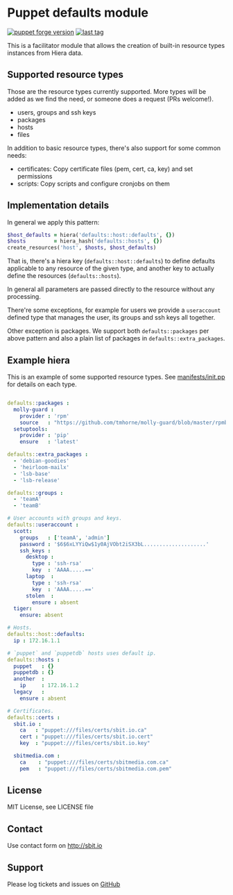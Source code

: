 # Puppet defaults module

[![puppet forge version](https://img.shields.io/puppetforge/v/sbitio/defaults.svg)](http://forge.puppetlabs.com/sbitio/defaults) [![last tag](https://img.shields.io/github/tag/sbitio/puppet-defaults.svg)](https://github.com/sbitio/puppet-defaults/tags)

This is a facilitator module that allows the creation of
built-in resource types instances from Hiera data.

## Supported resource types

Those are the resource types currently supported. More types will be added
as we find the need, or someone does a request (PRs welcome!).

 * users, groups and ssh keys
 * packages
 * hosts
 * files

In addition to basic resource types, there's also support for some common
needs:

 * certificates: Copy certificate files (pem, cert, ca, key) and set permissions
 * scripts: Copy scripts and configure cronjobs on them

## Implementation details

In general we apply this pattern:

```ruby
$host_defaults = hiera('defaults::host::defaults', {})
$hosts         = hiera_hash('defaults::hosts', {})
create_resources('host', $hosts, $host_defaults)
```

That is, there's a hiera key (`defaults::host::defaults`) to define defaults
applicable to any resource of the given type, and another key to actually
define the resources (`defaults::hosts`).

In general all parameters are passed directly to the resource without any
processing.

There're some exceptions, for example for users we provide a `useraccount`
defined type that manages the user, its groups and ssh keys all together.

Other exception is packages. We support both `defaults::packages` per above
pattern and also a plain list of packages in `defaults::extra_packages`.

## Example hiera

This is an example of some supported resource types. See [manifests/init.pp](https://github.com/sbitio/puppet-defaults/blob/master/manifests/init.pp)
for details on each type.

```yaml

defaults::packages :
  molly-guard :
    provider : 'rpm'
    source   : "https://github.com/tmhorne/molly-guard/blob/master/rpmbuild/RPMS/noarch/molly-guard-0.4.5-1.1.el6.noarch.rpm?raw=true"
  setuptools:
    provider : 'pip'
    ensure   : 'latest'

defaults::extra_packages :
  - 'debian-goodies'
  - 'heirloom-mailx'
  - 'lsb-base'
  - 'lsb-release'

defaults::groups :
  - 'teamA'
  - 'teamB'

# User accounts with groups and keys.
defaults::useraccount :
  scott:
    groups   : ['teamA', 'admin']
    password : '$6$6xLYYiQw$1y0AjVObt2iSX3bL....................'
    ssh_keys :
      desktop :
        type : 'ssh-rsa'
        key  : 'AAAA.....=='
      laptop  :
        type : 'ssh-rsa'
        key  : 'AAAA.....=='
      stolen  :
        ensure : absent
  tiger:
    ensure: absent

# Hosts.
defaults::host::defaults:
  ip : 172.16.1.1

# `puppet` and `puppetdb` hosts uses default ip.
defaults::hosts :
  puppet   : {}
  puppetdb : {}
  another  :
    ip     : 172.16.1.2
  legacy   :
    ensure : absent

# Certificates.
defaults::certs :
  sbit.io :
    ca   : "puppet:///files/certs/sbit.io.ca"
    cert : "puppet:///files/certs/sbit.io.cert"
    key  : "puppet:///files/certs/sbit.io.key"

  sbitmedia.com :
    ca    : "puppet:///files/certs/sbitmedia.com.ca"
    pem   : "puppet:///files/certs/sbitmedia.com.pem"

```

## License

MIT License, see LICENSE file

## Contact

Use contact form on http://sbit.io

## Support

Please log tickets and issues on [GitHub](https://github.com/sbitio/puppet-defaults)

